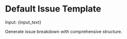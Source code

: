 # Default Issue Template

Input: {input_text}

Generate issue breakdown with comprehensive structure.
